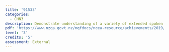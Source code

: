 ```yaml
---
title: '91533'
categories:
  - CHN3
description: Demonstrate understanding of a variety of extended spoken Chinese texts.
pdf: 'https://www.nzqa.govt.nz/nqfdocs/ncea-resource/achievements/2019/as91533.pdf'
level: '3'
credits: '5'
assessment: External
---
```


